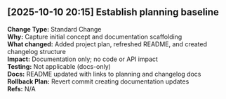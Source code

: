 ## [2025-10-10 20:15] Establish planning baseline
**Change Type:** Standard Change  
**Why:** Capture initial concept and documentation scaffolding  
**What changed:** Added project plan, refreshed README, and created changelog structure  
**Impact:** Documentation only; no code or API impact  
**Testing:** Not applicable (docs-only)  
**Docs:** README updated with links to planning and changelog docs  
**Rollback Plan:** Revert commit creating documentation updates  
**Refs:** N/A
